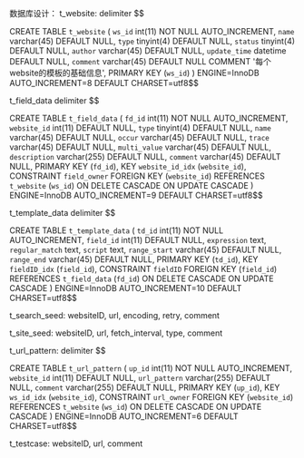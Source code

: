 数据库设计：
t_website:
delimiter $$

CREATE TABLE `t_website` (
  `ws_id` int(11) NOT NULL AUTO_INCREMENT,
  `name` varchar(45) DEFAULT NULL,
  `type` tinyint(4) DEFAULT NULL,
  `status` tinyint(4) DEFAULT NULL,
  `author` varchar(45) DEFAULT NULL,
  `update_time` datetime DEFAULT NULL,
  `comment` varchar(45) DEFAULT NULL COMMENT '每个website的模板的基础信息',
  PRIMARY KEY (`ws_id`)
) ENGINE=InnoDB AUTO_INCREMENT=8 DEFAULT CHARSET=utf8$$

t_field_data
delimiter $$

CREATE TABLE `t_field_data` (
  `fd_id` int(11) NOT NULL AUTO_INCREMENT,
  `website_id` int(11) DEFAULT NULL,
  `type` tinyint(4) DEFAULT NULL,
  `name` varchar(45) DEFAULT NULL,
  `occur` varchar(45) DEFAULT NULL,
  `trace` varchar(45) DEFAULT NULL,
  `multi_value` varchar(45) DEFAULT NULL,
  `description` varchar(255) DEFAULT NULL,
  `comment` varchar(45) DEFAULT NULL,
  PRIMARY KEY (`fd_id`),
  KEY `website_id_idx` (`website_id`),
  CONSTRAINT `field_owner` FOREIGN KEY (`website_id`) REFERENCES `t_website` (`ws_id`) ON DELETE CASCADE ON UPDATE CASCADE
) ENGINE=InnoDB AUTO_INCREMENT=9 DEFAULT CHARSET=utf8$$

t_template_data
delimiter $$

CREATE TABLE `t_template_data` (
  `td_id` int(11) NOT NULL AUTO_INCREMENT,
  `field_id` int(11) DEFAULT NULL,
  `expression` text,
  `regular_match` text,
  `script` text,
  `range_start` varchar(45) DEFAULT NULL,
  `range_end` varchar(45) DEFAULT NULL,
  PRIMARY KEY (`td_id`),
  KEY `fieldID_idx` (`field_id`),
  CONSTRAINT `fieldID` FOREIGN KEY (`field_id`) REFERENCES `t_field_data` (`fd_id`) ON DELETE CASCADE ON UPDATE CASCADE
) ENGINE=InnoDB AUTO_INCREMENT=10 DEFAULT CHARSET=utf8$$


t_search_seed:
websiteID, url, encoding, retry, comment


t_site_seed:
websiteID, url, fetch_interval, type, comment

t_url_pattern:
delimiter $$

CREATE TABLE `t_url_pattern` (
  `up_id` int(11) NOT NULL AUTO_INCREMENT,
  `website_id` int(11) DEFAULT NULL,
  `url_pattern` varchar(255) DEFAULT NULL,
  `comment` varchar(255) DEFAULT NULL,
  PRIMARY KEY (`up_id`),
  KEY `ws_id_idx` (`website_id`),
  CONSTRAINT `url_owner` FOREIGN KEY (`website_id`) REFERENCES `t_website` (`ws_id`) ON DELETE CASCADE ON UPDATE CASCADE
) ENGINE=InnoDB AUTO_INCREMENT=6 DEFAULT CHARSET=utf8$$







t_testcase:
websiteID, url, comment